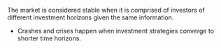 
The market is considered stable when it is comprised of investors of different investment horizons given the same information.
- Crashes and crises happen when investment strategies converge to shorter time horizons.
